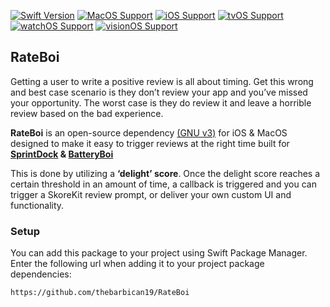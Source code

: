 
[![Swift Version](https://img.shields.io/badge/Swift-5.x-orange.svg)]()
[![MacOS Support](https://img.shields.io/badge/MacOS-10.14+-green)]()
[![iOS Support](https://img.shields.io/badge/iOS-11.0+-green)]()
[![tvOS Support](https://img.shields.io/badge/tvOS-11.0+-green)]()
[![watchOS Support](https://img.shields.io/badge/watchOS-4.0+-green)]()
[![visionOS Support](https://img.shields.io/badge/visionOS-1.0+-green)]()

## RateBoi

Getting a user to write a positive review is all about timing. Get this wrong and best case scenario is they don’t review your app and you’ve missed your opportunity. The worst case is they do review it and leave a horrible review based on the bad experience. 

**RateBoi** is an open-source dependency [(GNU v3)](https://github.com/thebarbican19/RateBoi?tab=GPL-3.0-1-ov-file) for iOS & MacOS designed to make it easy to trigger reviews at the right time built for **[SprintDock](https://sprintdock.app?ref=rateboi) & [BatteryBoi](https://batteryboi.ovatar.io?ref=rateboi)**

This is done by utilizing a **‘delight’ score**. Once the delight score reaches a certain threshold in an amount of time, a callback is triggered and you can trigger a SkoreKit review prompt, or deliver your own custom UI and functionality. 

### Setup
You can add this package to your project using Swift Package Manager. Enter the following url when adding it to your project package dependencies:

`https://github.com/thebarbican19/RateBoi`



